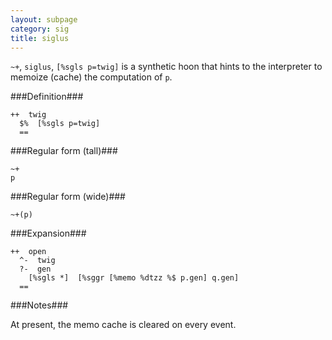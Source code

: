 ```yaml
---
layout: subpage
category: sig
title: siglus
---
```


`~+`, `siglus`, `[%sgls p=twig]` is a synthetic hoon that
hints to the interpreter to memoize (cache) the computation 
of `p`.

###Definition###

    ++  twig  
      $%  [%sgls p=twig]
      ==

###Regular form (tall)###

    ~+  
    p

###Regular form (wide)###

    ~+(p)

###Expansion###
    
    ++  open
      ^-  twig
      ?-  gen
        [%sgls *]  [%sggr [%memo %dtzz %$ p.gen] q.gen]
      ==

###Notes###

At present, the memo cache is cleared on every event.

